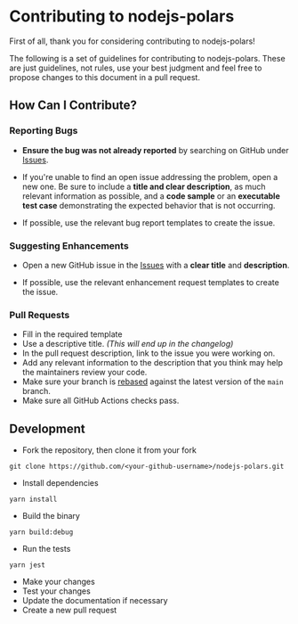 # Contributing to nodejs-polars

First of all, thank you for considering contributing to nodejs-polars!

The following is a set of guidelines for contributing to nodejs-polars. These are just guidelines, not rules, use your best judgment and feel free to propose changes to this document in a pull request.

## How Can I Contribute?

### Reporting Bugs

- **Ensure the bug was not already reported** by searching on GitHub under [Issues](https://github.com/pola-rs/nodejs-polars/issues).

- If you're unable to find an open issue addressing the problem, open a new one. Be sure to include a **title and clear description**, as much relevant information as possible, and a **code sample** or an **executable test case** demonstrating the expected behavior that is not occurring.

- If possible, use the relevant bug report templates to create the issue.

### Suggesting Enhancements

- Open a new GitHub issue in the [Issues](https://github.com/pola-rs/nodejs-polars/issues) with a **clear title** and **description**.

- If possible, use the relevant enhancement request templates to create the issue.


### Pull Requests

- Fill in the required template
- Use a descriptive title. *(This will end up in the changelog)*
- In the pull request description, link to the issue you were working on.
- Add any relevant information to the description that you think may help the maintainers review your code.
- Make sure your branch is [rebased](https://docs.github.com/en/get-started/using-git/about-git-rebase) against the latest version of the `main` branch.
- Make sure all GitHub Actions checks pass.



## Development

- Fork the repository, then clone it from your fork
```
git clone https://github.com/<your-github-username>/nodejs-polars.git
```

- Install dependencies
```
yarn install
```

- Build the binary
```
yarn build:debug
```

- Run the tests
```
yarn jest
```

- Make your changes
- Test your changes
- Update the documentation if necessary
- Create a new pull request
